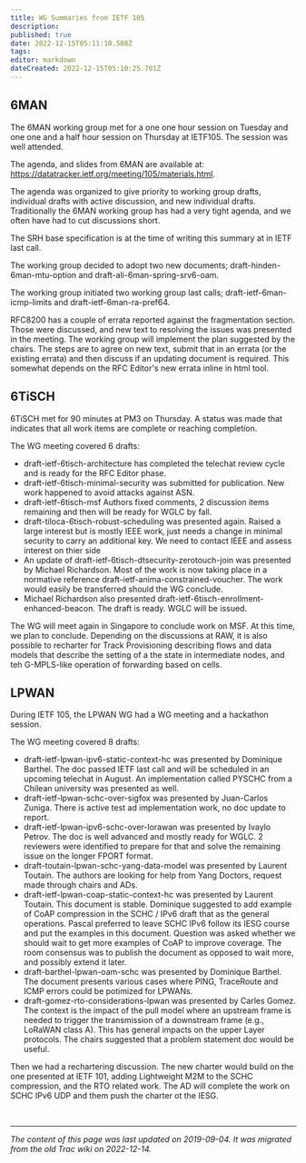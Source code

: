 ```yaml
---
title: WG Summaries from IETF 105
description: 
published: true
date: 2022-12-15T05:11:10.508Z
tags: 
editor: markdown
dateCreated: 2022-12-15T05:10:25.701Z
---
```


## 6MAN 

The 6MAN working group met for a one one hour session on Tuesday and one one and a half hour session on Thursday at IETF105. The session was well attended.

The agenda, and slides from 6MAN are available at: https://datatracker.ietf.org/meeting/105/materials.html.
 
The agenda was organized to give priority to working group drafts, individual drafts with active discussion, and new individual drafts. Traditionally the 6MAN working group has had a very tight agenda, and we often have had to cut discussions short.

The SRH base specification is at the time of writing this summary at in IETF last call.

The working group decided to adopt two new documents; draft-hinden-6man-mtu-option and draft-ali-6man-spring-srv6-oam.

The working group initiated two working group last calls; draft-ietf-6man-icmp-limits and draft-ietf-6man-ra-pref64.

RFC8200 has a couple of errata reported against the fragmentation section. Those were discussed, and new text to resolving the issues was presented in the meeting.  The  working group will implement the plan suggested by the chairs.  The steps are to agree on new text, submit that in an errata (or the existing errata) and then discuss if an updating document is required. This somewhat depends on the RFC Editor's new errata inline in html tool.


## 6TiSCH 
6TiSCH met for 90 minutes at PM3 on Thursday. A status was made that indicates that all work items are complete or reaching completion.

The WG meeting covered 6 drafts:

* draft-ietf-6tisch-architecture has completed the telechat review cycle and is ready for the RFC Editor phase.
* draft-ietf-6tisch-minimal-security was submitted for publication. New work happened to avoid attacks against ASN.
* draft-ietf-6tisch-msf Authors fixed comments, 2 discussion items remaining and then will be ready for WGLC by fall.
* draft-tiloca-6tisch-robust-scheduling was presented again. Raised a large interest but is mostly IEEE work, just needs a change in minimal security to carry an additional key. We need to contact IEEE and assess interest on thier side
* An update of draft-ietf-6tisch-dtsecurity-zerotouch-join was presented by Michael Richardson. Most of the work is now taking place in a normative reference draft-ietf-anima-constrained-voucher. The work would easily be transferred should the WG conclude.
* Michael Richardson also presented draft-ietf-6tisch-enrollment-enhanced-beacon. The draft is ready. WGLC will be issued.

The WG will meet again in Singapore to conclude work on MSF. At this time, we plan to conclude. Depending on the discussions at RAW, it is also possible to recharter for Track Provisioning describing flows and data models that describe the setting of a the state in intermediate nodes, and teh G-MPLS-like operation of forwarding based on cells.

## LPWAN 

During IETF 105, the LPWAN WG had a WG meeting and a hackathon session.

The WG meeting covered 8 drafts:

* draft-ietf-lpwan-ipv6-static-context-hc was presented by Dominique Barthel. The doc passed IETF last call and will be scheduled in an upcoming telechat in August. An implementation called PYSCHC from a Chilean university was presented as well.
* draft-ietf-lpwan-schc-over-sigfox was presented by Juan-Carlos Zuniga. There is active test ad implementation work, no doc update to report.
* draft-ietf-lpwan-ipv6-schc-over-lorawan was presented by Ivaylo Petrov. The doc is well advanced and mostly ready for WGLC. 2 reviewers were identified to prepare for that and solve the remaining issue on the longer FPORT format.
* draft-toutain-lpwan-schc-yang-data-model was presented by Laurent Toutain. The authors are looking for help from Yang Doctors, request made through chairs and ADs.
* draft-ietf-lpwan-coap-static-context-hc was presented by Laurent Toutain. This document is stable. Dominique suggested to add example of CoAP compression in the SCHC / IPv6 draft that as the general operations. Pascal preferred to leave SCHC IPv6 follow its IESG course and put the examples in this document. Question was asked whether we should wait to get more examples of CoAP to improve coverage. The room consensus was to publish the document as opposed to wait more, and possibly extend it later.
* draft-barthel-lpwan-oam-schc was presented by Dominique Barthel. The document presents various cases where PING, TraceRoute and ICMP errors could be potimized for LPWANs.
* draft-gomez-rto-considerations-lpwan was presented by Carles Gomez. The context is the impact of the pull model where an upstream frame is needed to trigger the transmission of a downstream frame (e.g., LoRaWAN class A). This has general impacts on the upper Layer protocols. The chairs suggested that a problem statement doc would be useful.

Then we had a rechartering discussion. The new charter would build on the one presented at IETF 101, adding Lightweight M2M to the SCHC compression, and the RTO related work. The AD will complete the work on SCHC IPv6 UDP and them push the charter ot the IESG.

&nbsp;
&nbsp;
&nbsp;

---

*The content of this page was last updated on 2019-09-04. It was migrated from the old Trac wiki on 2022-12-14.*